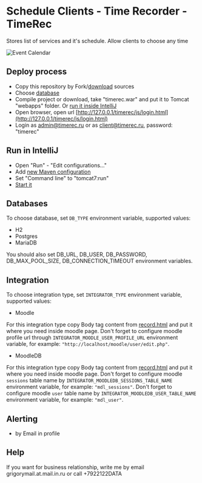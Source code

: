 # Schedule Clients - Time Recorder - TimeRec

Stores list of services and it's schedule. Allow clients to choose any time

![Event Calendar](https://user-images.githubusercontent.com/36440722/88071423-39df8a80-cb8d-11ea-8dbf-10e0c34479fd.png)

## Deploy process

- Copy this repository by Fork/[download](https://github.com/grigory-lobkov/timerec/archive/master.zip) sources
- Choose [database](#databases)
- Compile project or download, take "timerec.war" and put it to Tomcat "webapps" folder. Or [run it inside IntelliJ](#run-in-intellij)
- Open browser, open url [http://127.0.0.1/timerec/js/login.html](http://127.0.0.1/timerec/js/login.html)
- Login as admin@timerec.ru or as client@timerec.ru, password: "timerec"

## Run in IntelliJ

- Open "Run" - "Edit configurations..."
- Add [new Maven configuration](https://user-images.githubusercontent.com/36440722/88074383-ca6b9a00-cb90-11ea-975c-b74fc5e323db.png)
- Set "Command line" to "tomcat7:run"
- [Start it](https://user-images.githubusercontent.com/36440722/88074386-cb043080-cb90-11ea-805d-fdd533286b4a.png)

## Databases

To choose database, set `DB_TYPE` environment variable, supported values:

- H2
- Postgres
- MariaDB

You should also set DB_URL, DB_USER, DB_PASSWORD, DB_MAX_POOL_SIZE, DB_CONNECTION_TIMEOUT environment variables.

## Integration

To choose integration type, set `INTEGRATOR_TYPE` environment variable, supported values:

- Moodle 

For this integration type copy Body tag content from [record.html](https://github.com/grigory-lobkov/timerec/blob/master/src/main/webapp/integration/moodle/record.html)
and put it where you need inside moodle page. Don't forget to configure moodle profile url through `INTEGRATOR_MOODLE_USER_PROFILE_URL` environment variable, for example: `"http://localhost/moodle/user/edit.php"`.

- MoodleDB

For this integration type copy Body tag content from [record.html](https://github.com/grigory-lobkov/timerec/blob/master/src/main/webapp/integration/moodle/record.html)
and put it where you need inside moodle page. Don't forget to configure moodle `sessions` table name by `INTEGRATOR_MOODLEDB_SESSIONS_TABLE_NAME` environment variable, for example: `"mdl_sessions"`. Don't forget to configure moodle `user` table name by `INTEGRATOR_MOODLEDB_USER_TABLE_NAME` environment variable, for example: `"mdl_user"`.

## Alerting

- by Email in profile

## Help

If you want for business relationship, write me by email grigorymail.at.mail.in.ru or call +7922122DATA
